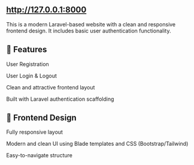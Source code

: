 ## http://127.0.0.1:8000

This is a modern Laravel-based website with a clean and responsive frontend design. It includes basic user authentication functionality.

## 🔐 Features
User Registration

User Login & Logout

Clean and attractive frontend layout

Built with Laravel authentication scaffolding

## 🎨 Frontend Design
Fully responsive layout

Modern and clean UI using Blade templates and CSS (Bootstrap/Tailwind)

Easy-to-navigate structure

